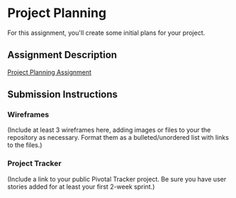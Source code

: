 # Project Planning
For this assignment, you'll create some initial plans for your project.

## Assignment Description
[Project Planning Assignment](https://education.launchcode.org/liftoff/assignments/planning/)

## Submission Instructions

### Wireframes

(Include at least 3 wireframes here, adding images or files to your the repository as necessary. Format them as a
bulleted/unordered list with links to the files.)



### Project Tracker

(Include a link to your public Pivotal Tracker project. Be sure you have user stories added for at least your first
2-week sprint.)